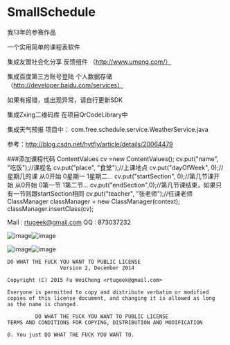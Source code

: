 SmallSchedule
=============
我13年的参赛作品

一个实用简单的课程表软件

集成友盟社会化分享 反馈组件 （http://www.umeng.com/）

集成百度第三方账号登陆 个人数据存储 （http://developer.baidu.com/services）

如果有报错，或出现异常，请自行更新SDK

集成Zxing二维码库 在项目QrCodeLibrary中

集成天气预报 项目中： com.free.schedule.service.WeatherService.java

参考：http://blog.csdn.net/hytfly/article/details/20064479

###添加课程代码
    ContentValues cv =new ContentValues();
    cv.put("name", "吃饭");//课程名
    cv.put("place", "食堂");//上课地点
    cv.put("dayOfWeek", 0);//星期几的课 从0开始 0星期一 1星期二...
    cv.put("startSection", 0);//第几节课开始  从0开始 0第一节 1第二节...
    cv.put("endSection",0);//第几节课结束，如果只有一节则跟startSection相同
    cv.put("teacher", "张老师");//任课老师
    ClassManager classManager = new ClassManager(context);
    classManager.insertClass(cv);

Mail : rtugeek@gmail.com
QQ : 873037232

 ![image](https://github.com/rtugeek/SmallSchedule/blob/master/Pic/0.png)![image](https://github.com/rtugeek/SmallSchedule/blob/master/Pic/1.png)

![image](https://github.com/rtugeek/SmallSchedule/blob/master/Pic/2.png)![image](https://github.com/rtugeek/SmallSchedule/blob/master/Pic/3.png)

    DO WHAT THE FUCK YOU WANT TO PUBLIC LICENSE
                     Version 2, December 2014

    Copyright (C) 2015 Fu WeiCheng <rtugeek@gmail.com>

    Everyone is permitted to copy and distribute verbatim or modified
    copies of this license document, and changing it is allowed as long
    as the name is changed.

             DO WHAT THE FUCK YOU WANT TO PUBLIC LICENSE
    TERMS AND CONDITIONS FOR COPYING, DISTRIBUTION AND MODIFICATION

    0. You just DO WHAT THE FUCK YOU WANT TO.

